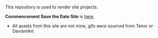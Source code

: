 This repository is used to render site projects.

**Commencement Save the Date Site** is [here](https://html-preview.github.io/?url=https://github.com/Olefincode/savethedate_site/blob/main/Commencement%20Site/home_page.html).
* All assets from this site are not mine, gifs were sourced from Tenor or DeviantArt
